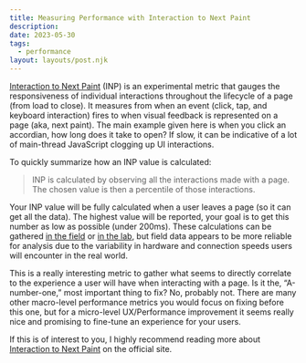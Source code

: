 ```yaml
---
title: Measuring Performance with Interaction to Next Paint
description:
date: 2023-05-30
tags:
  - performance
layout: layouts/post.njk
---
```


[Interaction to Next Paint](https://web.dev/inp/) (INP) is an experimental metric that gauges the responsiveness of individual interactions throughout the lifecycle of a page (from load to close). It measures from when an event (click, tap, and keyboard interaction) fires to when visual feedback is represented on a page (aka, next paint). The main example given here is when you click an accordian, how long does it take to open? If slow, it can be indicative of a lot of main-thread JavaScript clogging up UI interactions.

To quickly summarize how an INP value is calculated:

> INP is calculated by observing all the interactions made with a page. The chosen value is then a percentile of those interactions.

Your INP value will be fully calculated when a user leaves a page (so it can get all the data). The highest value will be reported, your goal is to get this number as low as possible (under 200ms). These calculations can be gathered [in the field](https://web.dev/lab-and-field-data-differences/#field-data) or [in the lab](https://web.dev/lab-and-field-data-differences/#lab-data), but field data appears to be more reliable for analysis due to the variability in hardware and connection speeds users will encounter in the real world.

This is a really interesting metric to gather what seems to directly correlate to the experience a user will have when interacting with a page. Is it the, “A-number-one,” most important thing to fix? No, probably not. There are many other macro-level performance metrics you would focus on fixing before this one, but for a micro-level UX/Performance improvement it seems really nice and promising to fine-tune an experience for your users.

If this is of interest to you, I highly recommend reading more about [Interaction to Next Paint](https://web.dev/inp/) on the official site.

